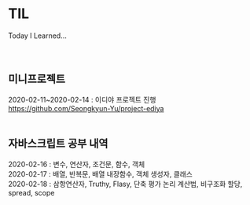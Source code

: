# TIL
Today I Learned...
<br><br><br>

## 미니프로젝트
2020-02-11~2020-02-14 : 이디야 프로젝트 진행 <br>
https://github.com/Seongkyun-Yu/project-ediya <br>
<br>

## 자바스크립트 공부 내역 
2020-02-16 : 변수, 연산자, 조건문, 함수, 객체 <br>
2020-02-17 : 배열, 반복문, 배열 내장함수, 객체 생성자, 클래스 <br>
2020-02-18 : 삼항연산자, Truthy, Flasy, 단축 평가 논리 계산법, 비구조화 할당, spread, scope <br>
<br>